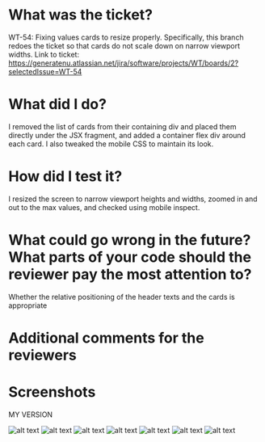 
 # What was the ticket?

WT-54: Fixing values cards to resize properly. Specifically, this branch redoes the ticket so that cards do not scale down on narrow viewport widths.
Link to ticket: https://generatenu.atlassian.net/jira/software/projects/WT/boards/2?selectedIssue=WT-54
 
 # What did I do?
 
 I removed the list of cards from their containing div and placed them directly under the JSX fragment, and added a container flex div around each card.
 I also tweaked the mobile CSS to maintain its look.
 
 # How did I test it?
 
 I resized the screen to narrow viewport heights and widths, zoomed in and out to the max values, and checked using mobile inspect.

 # What could go wrong in the future? What parts of your code should the reviewer pay the most attention to?

 Whether the relative positioning of the header texts and the cards is appropriate
 
 # Additional comments for the reviewers


 
 # Screenshots

 MY VERSION

 ![alt text](../public/images/PRImages/Screenshot%202023-04-12%20at%2010.44.30%20PM.png)
 ![alt text](../public/images/PRImages/Screenshot%202023-04-12%20at%2010.44.43%20PM.png)
 ![alt text](../public/images/PRImages/Screenshot%202023-04-12%20at%2010.45.02%20PM.png)
 ![alt text](../public/images/PRImages/Screenshot%202023-04-12%20at%2010.45.17%20PM.png)
 ![alt text](../public/images/PRImages/Screenshot%202023-04-12%20at%2010.45.33%20PM.png)
 ![alt text](../public/images/PRImages/Screenshot%202023-04-12%20at%2010.45.41%20PM.png)
 ![alt text](../public/images/PRImages/Screenshot%202023-04-12%20at%2010.46.05%20PM.png)

